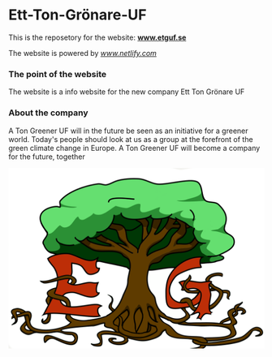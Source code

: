 # Ett-Ton-Grönare-UF

This is the reposetory for the website: **www.etguf.se**

The website is powered by *www.netlify.com*

### The point of the website

The website is a info website for the new company Ett Ton Grönare UF

### About the company

A Ton Greener UF will in the future be seen as an initiative for a greener world.
Today's people should look at us as a group at the forefront of the green climate change in Europe.
A Ton Greener UF will become a company for the future, together


![alt text](img/etguf.png)
